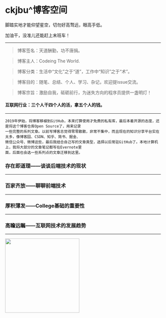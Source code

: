 # ckjbu^博客空间

脚踏实地才能仰望星空，切勿好高骛远，眼高手低。 

加油干，没准儿还能赶上末班车！

****

> 博客签名：天道酬勤，功不唐捐。

> 博客主人：Codeing The World.

> 博客分类：生活中“文化”之于“道”，工作中“知识”之于“术”。

> 博客目的：随笔、总结、个人、学习、杂记，欢迎提issue交流。

> 博客宗旨：激励自我，砥砺前行，为迷失方向的程序员提供一盏明灯！

#### 互联网行业：三个人干四个人的活，拿五个人的钱。

---------

    2019年伊始，将博客移植到GitHub，本来打算使用才免费的私有库，最后本着开源的态度，还是将这个博客仓库Open Source了，用来记录
    一些完整的系列文章。以前写博客总觉得零零散散，非常不集中，而且现在的知识分享平台实在太多，像博客园、CSDN、知乎、简书、掘金、
    微信公众号、微博这些，最后我结合自己写的文章类型，选择以后常驻GitHub了。本地计算机上，我将大部分的文章笔记都写在Evernote里
    面，后面也会选一些系列点的文章迁移到这里。

### 存在即道理——谈谈后端技术的现状
---

### 百家齐放——聊聊前端技术
---

### 厚积薄发——College基础的重要性
---

### 高瞻远瞩——互联网技术的发展趋势
---



<div align="left">
    <img src="https://raw.githubusercontent.com/ckjbug/xiaokui/master/image/GIF/time.gif" width="240px"> 
</div>
